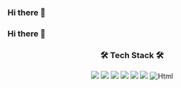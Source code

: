 ### Hi there 👋



### Hi there 👋


<h3 align="center"> 🛠️ Tech Stack 🛠️</h3>

<p align= "center">

<img src="https://img.shields.io/badge/Java-283274?style=flat-square&logo=Java&logoColor=white">
<img src="https://img.shields.io/badge/SpringBoot-6DB33F?style=flat-square&logo=SpringBoot&logoColor=white"> 


<img src="https://img.shields.io/badge/Spring-6DB33F?style=flat-square&logo=Spring&logoColor=white">
<img src="https://img.shields.io/badge/SpringSecurity-6DB33F?style=flat-square&logo=SpringSecurity&logoColor=white">
<img src="https://img.shields.io/badge/MySQL-A6A9AA?style=flat-square&logo=MySQL&logoColor=white">
<img src="https://img.shields.io/badge/Amazon AWS-FFD500?style=flat-square&logo=Amazon AWS&logoColor=white">
<img alt="Html" src ="https://img.shields.io/badge/HTML5-E34F26.svg?&style=for-the-badge&logo=HTML5&logoColor=white"/> 
